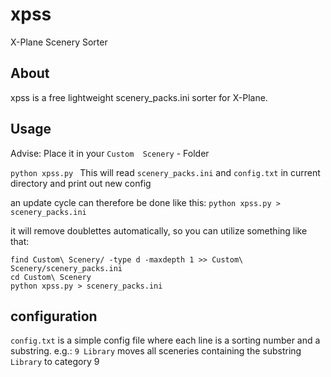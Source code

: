 # xpss
X-Plane Scenery Sorter

## About

xpss is a free lightweight scenery_packs.ini sorter for X-Plane.

## Usage
Advise: Place it in your `Custom  Scenery` - Folder

`python xpss.py ` 
This will read `scenery_packs.ini` and `config.txt` in current directory and print out new config

an update cycle can therefore be done like this: `python xpss.py > scenery_packs.ini`

it will remove doublettes automatically, so you can utilize something like that:

```
find Custom\ Scenery/ -type d -maxdepth 1 >> Custom\ Scenery/scenery_packs.ini
cd Custom\ Scenery
python xpss.py > scenery_packs.ini
```


## configuration
`config.txt` is a simple config file where each line is a sorting number and a substring. 
e.g.: `9 Library` moves all sceneries containing the substring `Library` to category 9
